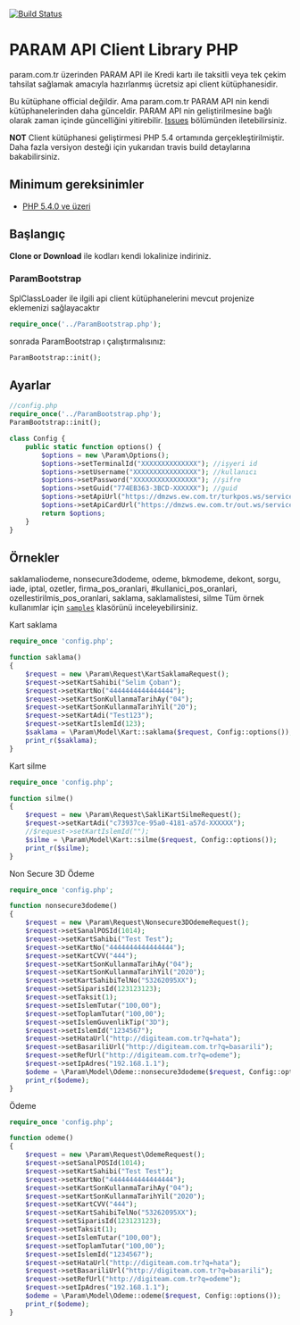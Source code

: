 [![Build Status](https://travis-ci.org/fanatikhamsi/google-api-php-client.svg?branch=master)](https://travis-ci.org/fanatikhamsi/google-api-php-client)

# PARAM API Client Library PHP #

param.com.tr üzerinden PARAM API ile Kredi kartı ile taksitli veya tek çekim tahsilat sağlamak amacıyla hazırlanmış ücretsiz  api client kütüphanesidir.

Bu kütüphane official değildir. Ama param.com.tr PARAM API nin kendi kütüphanelerinden daha günceldir. PARAM API nin geliştirilmesine bağlı olarak zaman içinde güncelliğini yitirebilir. [Issues](https://github.com/fanatikhamsi/param.com.tr-api-client/issues) bölümünden iletebilirsiniz.

**NOT** Client kütüphanesi geliştirmesi PHP 5.4 ortamında gerçekleştirilmiştir. Daha fazla versiyon desteği için yukarıdan travis build detaylarına bakabilirsiniz.

## Minimum gereksinimler ##
* [PHP 5.4.0 ve üzeri](https://www.php.net/)

## Başlangıç ##

**Clone or Download** ile kodları kendi lokalinize indiriniz.

### ParamBootstrap

SplClassLoader ile ilgili api client kütüphanelerini mevcut projenize eklemenizi sağlayacaktır

```php
require_once('../ParamBootstrap.php');
```

sonrada ParamBootstrap ı çalıştırmalısınız:

```php
ParamBootstrap::init();
```

## Ayarlar
```php
//config.php
require_once('../ParamBootstrap.php');
ParamBootstrap::init();

class Config {
    public static function options() {
        $options = new \Param\Options();
        $options->setTerminalId("XXXXXXXXXXXXXX"); //işyeri id
        $options->setUsername("XXXXXXXXXXXXXXXX"); //kullanıcı
        $options->setPassword("XXXXXXXXXXXXXXXX"); //şifre
        $options->setGuid("774EB363-3BCD-XXXXXX"); //guid
        $options->setApiUrl("https://dmzws.ew.com.tr/turkpos.ws/service_turkpos_prod.asmx?wsdl");
        $options->setApiCardUrl("https://dmzws.ew.com.tr/out.ws/service_ks.asmx?wsdl");
        return $options;
    }
}
```

## Örnekler ##
saklamaliodeme, nonsecure3dodeme, odeme, bkmodeme, dekont, sorgu, iade, iptal, ozetler, firma_pos_oranlari, #kullanici_pos_oranlari, ozellestirilmis_pos_oranlari, saklama, saklamalistesi, silme
Tüm örnek kullanımlar için [`samples`](https://github.com/fanatikhamsi/param.com.tr-api-client/tree/master/samples) klasörünü inceleyebilirsiniz.

Kart saklama
```php
require_once 'config.php';

function saklama()
{
    $request = new \Param\Request\KartSaklamaRequest();
    $request->setKartSahibi("Selim Çoban");
    $request->setKartNo("4444444444444444");
    $request->setKartSonKullanmaTarihAy("04");
    $request->setKartSonKullanmaTarihYil("20");
    $request->setKartAdi("Test123");
    $request->setKartIslemId(123);
    $saklama = \Param\Model\Kart::saklama($request, Config::options());
    print_r($saklama);
}
```

Kart silme
```php
require_once 'config.php';

function silme()
{
    $request = new \Param\Request\SakliKartSilmeRequest();
    $request->setKartAdi("c73937ce-95a0-4181-a57d-XXXXXX");
    //$request->setKartIslemId("");
    $silme = \Param\Model\Kart::silme($request, Config::options());
    print_r($silme);
}
```

Non Secure 3D Ödeme
```php
require_once 'config.php';

function nonsecure3dodeme()
{
    $request = new \Param\Request\Nonsecure3DOdemeRequest();
    $request->setSanalPOSId(1014);
    $request->setKartSahibi("Test Test");
    $request->setKartNo("4444444444444444");
    $request->setKartCVV("444");
    $request->setKartSonKullanmaTarihAy("04");
    $request->setKartSonKullanmaTarihYil("2020");
    $request->setKartSahibiTelNo("53262095XX");
    $request->setSiparisId(123123123);
    $request->setTaksit(1);
    $request->setIslemTutar("100,00");
    $request->setToplamTutar("100,00");
    $request->setIslemGuvenlikTip("3D");
    $request->setIslemId("1234567");
    $request->setHataUrl("http://digiteam.com.tr?q=hata");
    $request->setBasariliUrl("http://digiteam.com.tr?q=basarili");
    $request->setRefUrl("http://digiteam.com.tr?q=odeme");
    $request->setIpAdres("192.168.1.1");
    $odeme = \Param\Model\Odeme::nonsecure3dodeme($request, Config::options());
    print_r($odeme);
}
```

Ödeme
```php
require_once 'config.php';

function odeme()
{
    $request = new \Param\Request\OdemeRequest();
    $request->setSanalPOSId(1014);
    $request->setKartSahibi("Test Test");
    $request->setKartNo("4444444444444444");
    $request->setKartSonKullanmaTarihAy("04");
    $request->setKartSonKullanmaTarihYil("2020");
    $request->setKartCVV("444");
    $request->setKartSahibiTelNo("53262095XX");
    $request->setSiparisId(123123123);
    $request->setTaksit(1);
    $request->setIslemTutar("100,00");
    $request->setToplamTutar("100,00");
    $request->setIslemId("1234567");
    $request->setHataUrl("http://digiteam.com.tr?q=hata");
    $request->setBasariliUrl("http://digiteam.com.tr?q=basarili");
    $request->setRefUrl("http://digiteam.com.tr?q=odeme");
    $request->setIpAdres("192.168.1.1");
    $odeme = \Param\Model\Odeme::odeme($request, Config::options());
    print_r($odeme);
}

```
